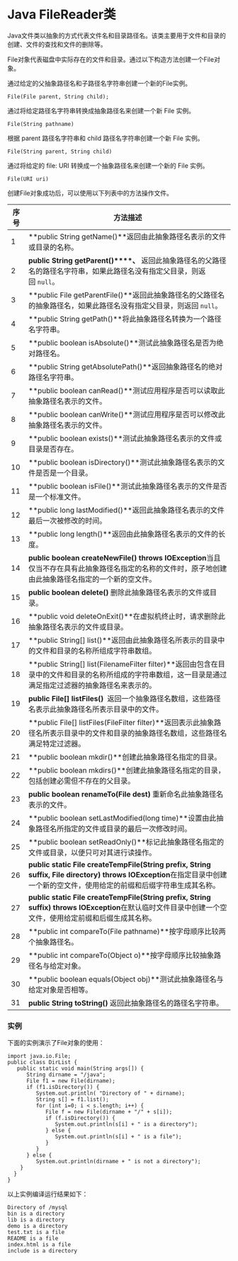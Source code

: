 # Java FileReader类

Java文件类以抽象的方式代表文件名和目录路径名。该类主要用于文件和目录的创建、文件的查找和文件的删除等。

File对象代表磁盘中实际存在的文件和目录。通过以下构造方法创建一个File对象。

通过给定的父抽象路径名和子路径名字符串创建一个新的File实例。

```
File(File parent, String child);
```

通过将给定路径名字符串转换成抽象路径名来创建一个新 File 实例。

```
File(String pathname) 
```

根据 parent 路径名字符串和 child 路径名字符串创建一个新 File 实例。

```
File(String parent, String child) 
```

通过将给定的 file: URI 转换成一个抽象路径名来创建一个新的 File 实例。

```
File(URI uri) 
```

创建File对象成功后，可以使用以下列表中的方法操作文件。

| 序号   | 方法描述                                     |
| ---- | ---------------------------------------- |
| 1    | **public String getName()**返回由此抽象路径名表示的文件或目录的名称。 |
| 2    | **public String getParent()****、** 返回此抽象路径名的父路径名的路径名字符串，如果此路径名没有指定父目录，则返回 `null`。 |
| 3    | **public File getParentFile()**返回此抽象路径名的父路径名的抽象路径名，如果此路径名没有指定父目录，则返回 `null`。 |
| 4    | **public String getPath()**将此抽象路径名转换为一个路径名字符串。 |
| 5    | **public boolean isAbsolute()**测试此抽象路径名是否为绝对路径名。 |
| 6    | **public String getAbsolutePath()**返回抽象路径名的绝对路径名字符串。 |
| 7    | **public boolean canRead()**测试应用程序是否可以读取此抽象路径名表示的文件。 |
| 8    | **public boolean canWrite()**测试应用程序是否可以修改此抽象路径名表示的文件。 |
| 9    | **public boolean exists()**测试此抽象路径名表示的文件或目录是否存在。 |
| 10   | **public boolean isDirectory()**测试此抽象路径名表示的文件是否是一个目录。 |
| 11   | **public boolean isFile()**测试此抽象路径名表示的文件是否是一个标准文件。 |
| 12   | **public long lastModified()**返回此抽象路径名表示的文件最后一次被修改的时间。 |
| 13   | **public long length()**返回由此抽象路径名表示的文件的长度。 |
| 14   | **public boolean createNewFile() throws IOException**当且仅当不存在具有此抽象路径名指定的名称的文件时，原子地创建由此抽象路径名指定的一个新的空文件。 |
| 15   | **public boolean delete()** 删除此抽象路径名表示的文件或目录。 |
| 16   | **public void deleteOnExit()**在虚拟机终止时，请求删除此抽象路径名表示的文件或目录。 |
| 17   | **public String[] list()**返回由此抽象路径名所表示的目录中的文件和目录的名称所组成字符串数组。 |
| 18   | **public String[] list(FilenameFilter filter)**返回由包含在目录中的文件和目录的名称所组成的字符串数组，这一目录是通过满足指定过滤器的抽象路径名来表示的。 |
| 19   | **public File[] listFiles()**  返回一个抽象路径名数组，这些路径名表示此抽象路径名所表示目录中的文件。 |
| 20   | **public File[] listFiles(FileFilter filter)**返回表示此抽象路径名所表示目录中的文件和目录的抽象路径名数组，这些路径名满足特定过滤器。 |
| 21   | **public boolean mkdir()**创建此抽象路径名指定的目录。 |
| 22   | **public boolean mkdirs()**创建此抽象路径名指定的目录，包括创建必需但不存在的父目录。 |
| 23   | **public boolean renameTo(File dest)** 重新命名此抽象路径名表示的文件。 |
| 24   | **public boolean setLastModified(long time)**设置由此抽象路径名所指定的文件或目录的最后一次修改时间。 |
| 25   | **public boolean setReadOnly()**标记此抽象路径名指定的文件或目录，以便只可对其进行读操作。 |
| 26   | **public static File createTempFile(String prefix, String suffix, File directory) throws IOException**在指定目录中创建一个新的空文件，使用给定的前缀和后缀字符串生成其名称。 |
| 27   | **public static File createTempFile(String prefix, String suffix) throws IOException**在默认临时文件目录中创建一个空文件，使用给定前缀和后缀生成其名称。 |
| 28   | **public int compareTo(File pathname)**按字母顺序比较两个抽象路径名。 |
| 29   | **public int compareTo(Object o)**按字母顺序比较抽象路径名与给定对象。 |
| 30   | **public boolean equals(Object obj)**测试此抽象路径名与给定对象是否相等。 |
| 31   | **public String toString()** 返回此抽象路径名的路径名字符串。 |

### 实例

下面的实例演示了File对象的使用：

```
import java.io.File;
public class DirList {
   public static void main(String args[]) {
      String dirname = "/java";
      File f1 = new File(dirname);
      if (f1.isDirectory()) {
         System.out.println( "Directory of " + dirname);
         String s[] = f1.list();
         for (int i=0; i < s.length; i++) {
            File f = new File(dirname + "/" + s[i]);
            if (f.isDirectory()) {
               System.out.println(s[i] + " is a directory");
            } else {
               System.out.println(s[i] + " is a file");
            }
         }
      } else {
         System.out.println(dirname + " is not a directory");
    }
  }
}
```

以上实例编译运行结果如下：

```
Directory of /mysql
bin is a directory
lib is a directory
demo is a directory
test.txt is a file
README is a file
index.html is a file
include is a directory
```